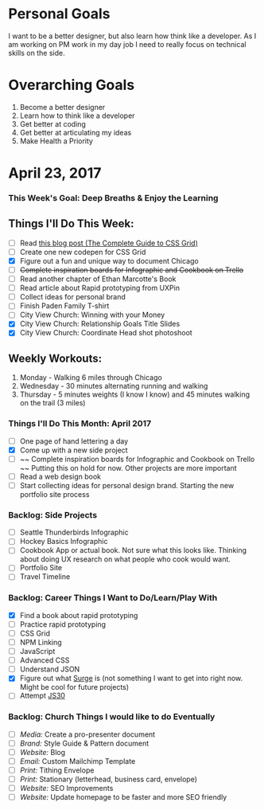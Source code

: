 Personal Goals
==============

I want to be a better designer, but also learn how think like a developer. As I am working on PM work in my day job I need to really focus on technical skills on the side.

# Overarching Goals
1. Become a better designer
2. Learn how to think like a developer
3. Get better at coding
4. Get better at articulating my ideas
5. Make Health a Priority

# April 23, 2017

### This Week's Goal: Deep Breaths &amp; Enjoy the Learning

## Things I'll Do This Week:
- [ ] Read [this blog post (The Complete Guide to CSS Grid)](https://css-tricks.com/snippets/css/complete-guide-grid)
- [ ] Create one new codepen for CSS Grid
- [x] Figure out a fun and unique way to document Chicago
- [ ] ~~Complete inspiration boards for Infographic and Cookbook on Trello~~
- [ ] Read another chapter of Ethan Marcotte's Book
- [ ] Read article about Rapid prototyping from UXPin
- [ ] Collect ideas for personal brand
- [ ] Finish Paden Family T-shirt
- [ ] City View Church: Winning with your Money
- [x] City View Church: Relationship Goals Title Slides
- [x] City View Church: Coordinate Head shot photoshoot

## Weekly Workouts:
1. Monday - Walking 6 miles through Chicago
2. Wednesday - 30 minutes alternating running and walking
3. Thursday - 5 minutes weights (I know I know) and 45 minutes walking on the trail (3 miles)

### Things I'll Do This Month: April 2017
- [ ] One page of hand lettering a day
- [x] Come up with a new side project
- [ ] ~~ Complete inspiration boards for Infographic and Cookbook on Trello ~~ Putting this on hold for now. Other projects are more important
- [ ] Read a web design book
- [ ] Start collecting ideas for personal design brand. Starting the new portfolio site process

### Backlog: Side Projects
- [ ] Seattle Thunderbirds Infographic
- [ ] Hockey Basics Infographic
- [ ] Cookbook App or actual book. Not sure what this looks like. Thinking about doing UX research on what people who cook would want.
- [ ] Portfolio Site
- [ ] Travel Timeline

### Backlog: Career Things I Want to Do/Learn/Play With
- [X] Find a book about rapid prototyping
- [ ] Practice rapid prototyping
- [ ] CSS Grid
- [ ] NPM Linking
- [ ] JavaScript
- [ ] Advanced CSS
- [ ] Understand JSON
- [x] Figure out what [Surge](http://surge.sh/) is (not something I want to get into right now. Might be cool for future projects)
- [ ] Attempt [JS30](https://javascript30.com/)

### Backlog: Church Things I would like to do Eventually
- [ ] *Media:* Create a pro-presenter document
- [ ] *Brand:* Style Guide &amp; Pattern document
- [ ] *Website:* Blog
- [ ] *Email:* Custom Mailchimp Template
- [ ] *Print:* Tithing Envelope
- [ ] *Print:* Stationary (letterhead, business card, envelope)
- [ ] *Website:* SEO Improvements
- [ ] *Website:* Update homepage to be faster and more SEO friendly
